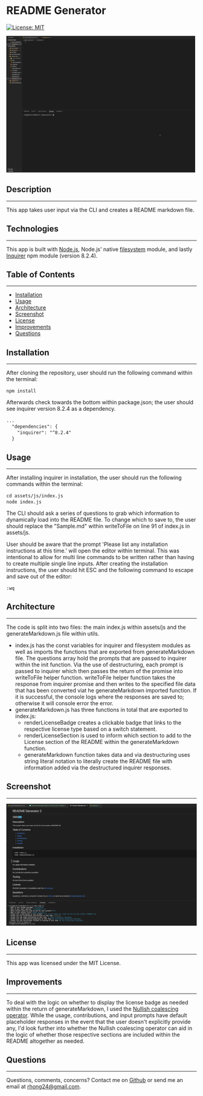 # README Generator

[![License: MIT](https://img.shields.io/badge/License-MIT-yellow.svg)](https://opensource.org/licenses/MIT)

![README-generator.gif](./assets/images/screen_recording.gif)

## Description
***
This app takes user input via the CLI and creates a README markdown file.


## Technologies
***
This app is built with [Node.js](https://nodejs.org/en/), Node.js' native [filesystem](https://nodejs.org/api/fs.html) module, and lastly [Inquirer](https://www.npmjs.com/package/inquirer) npm module (version 8.2.4).


## Table of Contents
***
  - [Installation](#installation)
  - [Usage](#usage)
  - [Architecture](#architecture)
  - [Screenshot](#screenshot)
  - [License](#license)
  - [Improvements](#improvements)
  - [Questions](#questions)


## Installation
***

After cloning the repository, user should run the following command within the terminal:
```
npm install
```
Afterwards check towards the bottom within package.json; the user should see inquirer version 8.2.4 as a dependency.

```
...
  "dependencies": {
    "inquirer": "^8.2.4"
  }
```

## Usage
***
After installing inquirer in installation, the user should run the following commands within the terminal:
```
cd assets/js/index.js
node index.js
```
The CLI should ask a series of questions to grab which information to dynamically load into the README file. To change which to save to, the user should replace the "Sample.md" within writeToFile on line 91 of index.js in assets/js.

User should be aware that the prompt 'Please list any installation instructions at this time.' will open the editor within terminal. This was intentional to allow for multi line commands to be written rather than having to create multiple single line inputs. After creating the installation instructions, the user should hit ESC and the following command to escape and save out of the editor:
```
:wq
```


## Architecture
***
The code is split into two files: the main index.js within assets/js and the generateMarkdown.js file within utils. 
  * index.js has the const variables for inquirer and filesystem modules as well as imports the functions that are exported from generateMarkdown file. The questions array hold the prompts that are passed to inquirer within the init function. Via the use of destructuring, each prompt is passed to inquirer which then passes the return of the promise into writeToFile helper function. writeToFile helper function takes the response from inquirer promise and then writes to the specified file data that has been converted viat he generateMarkdown imported function. If it is successful, the console logs where the responses are saved to; otherwise it will console error the error.
  * generateMarkdown.js has three functions in total that are exported to index.js:
    - renderLicenseBadge creates a clickable badge that links to the respective license type based on a switch statement.
    - renderLicenseSection is used to inform which section to add to the License section of the README within the generateMarkdown function.
    - generateMarkdown function takes data and via destructuring uses string literal notation to literally create the README file with information added via the destructured inquirer responses.


## Screenshot
***
![screenshot](./assets/images/screenshot.png)


## License
***
This app was licensed under the MIT License.


## Improvements
***
To deal with the logic on whether to display the license badge as needed within the return of generateMarkdown, I used the [Nullish coalescing operator](https://developer.mozilla.org/en-US/docs/Web/JavaScript/Reference/Operators/Nullish_coalescing_operator). While the usage, contributions, and input prompts have default placeholder responses in the event that the user doesn't explicitly provide any, I'd look further into whether the Nullish coalescing operator can aid in the logic of whether those respective sections are included within the README altogether as needed.


## Questions
***
Questions, comments, concerns? Contact me on [Github](https://github.com/${username}) or send me an email at rhong24@gmail.com.
